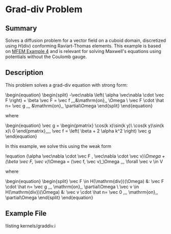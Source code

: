 # Grad-div Problem

## Summary

Solves a diffusion problem for a vector field on a cuboid domain, discretized
using $H(\mathrm{div})$ conforming Raviart-Thomas elements. This example is
based on [MFEM Example 4](https://mfem.org/examples/) and is relevant for
solving Maxwell's equations using potentials without the Coulomb gauge.


## Description

This problem solves a grad-div equation with strong form:

\begin{equation}
\begin{split}
-\vec\nabla \left( \alpha \vec\nabla \cdot \vec F \right) + \beta \vec F = \vec f \,\,\,&\mathrm{on}\,\, \Omega \\
\vec F \cdot \hat n= \vec g \,\,\, &\mathrm{on}\,\, \partial\Omega
\end{split}
\end{equation}

where

\begin{equation}
\vec g = \begin{pmatrix}
    \cos(k x)\sin(k y)\\
    \cos(k y)\sin(k x)\\
    0
\end{pmatrix},\,\,\,
\vec f = \left( \beta + 2 \alpha k^2 \right) \vec g
\end{equation}

In this example, we solve this using the weak form

!equation
(\alpha \vec\nabla \cdot \vec F , \vec\nabla \cdot \vec v)_\Omega + (\beta \vec F, \vec v)_\Omega
= (\vec f, \vec v)_\Omega \,\,\, \forall \vec v \in V

where

\begin{equation}
\begin{split}
\vec F \in H(\mathrm{div})(\Omega) &: \vec F \cdot \hat n= \vec g \,\,\, \mathrm{on}\,\, \partial\Omega \\
\vec v \in H(\mathrm{div})(\Omega) &: \vec v \cdot \hat n= \vec 0 \,\,\, \mathrm{on}\,\, \partial\Omega
\end{split}
\end{equation}

## Example File

!listing kernels/graddiv.i
